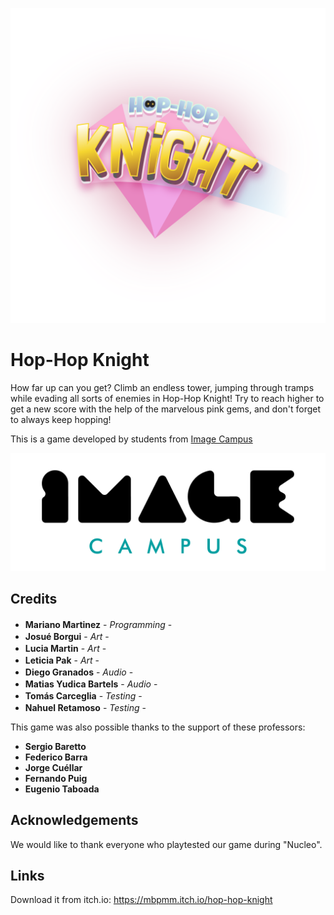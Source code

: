 <p align="center">
<img src="logo.png" alt="Hop-Hop Knight"/>
</p>

# Hop-Hop Knight

How far up can you get? Climb an endless tower, jumping through tramps while evading all sorts of enemies in Hop-Hop Knight! Try to reach higher to get a new score with the help of the marvelous pink gems, and don't forget to always keep hopping!

This is a game developed by students from <a href="https://www.imagecampus.edu.ar/">Image Campus</a>

<p align="center">
  <a href="https://www.imagecampus.edu.ar/">
    <img src="logo-image-campus.png" alt="Image Campus"/>
  </a> 
</p>


## Credits

- **Mariano Martinez** - *Programming* - <a href="LINK A RED"><img height="16" width="16" src="https://unpkg.com/simple-icons@latest/icons/linkedin.svg" /></a> <a href="https://mbpmm.itch.io/"><img height="16" width="16" src="https://static.itch.io/images/itchio-textless-black.svg" /></a> <a href="LINK A RED"><img height="16" width="16" src="https://unpkg.com/simple-icons@latest/icons/twitter.svg" /></a> <a href="https://github.com/mbpmm"><img height="16" width="16" src="https://unpkg.com/simple-icons@latest/icons/github.svg" /></a>
- **Josué Borgui** - *Art* - <a href="LINK A RED"><img height="16" width="16" src="https://unpkg.com/simple-icons@latest/icons/linkedin.svg" /></a> <a href="LINK A RED"><img height="16" width="16" src="https://unpkg.com/simple-icons@latest/icons/facebook.svg" /></a> <a href="LINK A RED"><img height="16" width="16" src="https://unpkg.com/simple-icons@latest/icons/twitter.svg" /><img height="16" width="16" src="https://unpkg.com/simple-icons@latest/icons/github.svg" /></a> <a href="LINK A RED"><img height="16" width="16" src="https://unpkg.com/simple-icons@latest/icons/behance.svg" /></a> <a href="LINK A RED"><img height="16" width="16" src="https://unpkg.com/simple-icons@latest/icons/artstation.svg" /></a>
- **Lucia Martin** - *Art* - <a href="https://www.behance.net/vandellion"><img height="16" width="16" src="https://unpkg.com/simple-icons@latest/icons/behance.svg" /></a> <a href="https://www.artstation.com/vandellion"><img height="16" width="16" src="https://unpkg.com/simple-icons@latest/icons/artstation.svg" /></a>
- **Leticia Pak** - *Art* - <a href="LINK A RED"><img height="16" width="16" src="https://unpkg.com/simple-icons@latest/icons/linkedin.svg" /></a> <a href="LINK A RED"><img height="16" width="16" src="https://unpkg.com/simple-icons@latest/icons/facebook.svg" /></a> <a href="LINK A RED"><img height="16" width="16" src="https://unpkg.com/simple-icons@latest/icons/twitter.svg" /><img height="16" width="16" src="https://unpkg.com/simple-icons@latest/icons/github.svg" /></a> <a href="LINK A RED"><img height="16" width="16" src="https://unpkg.com/simple-icons@latest/icons/behance.svg" /></a> <a href="LINK A RED"><img height="16" width="16" src="https://unpkg.com/simple-icons@latest/icons/artstation.svg" /></a>
- **Diego Granados** - *Audio* - <a href="https://www.linkedin.com/in/diegogranados/"><img height="16" width="16" src="https://unpkg.com/simple-icons@latest/icons/linkedin.svg" /></a> 
- **Matias Yudica Bartels** - *Audio* - <a href="LINK A RED"><img height="16" width="16" src="https://unpkg.com/simple-icons@latest/icons/linkedin.svg" /></a> <a href="LINK A RED"><img height="16" width="16" src="https://unpkg.com/simple-icons@latest/icons/facebook.svg" /></a> <a href="LINK A RED"><img height="16" width="16" src="https://unpkg.com/simple-icons@latest/icons/twitter.svg" /><img height="16" width="16" src="https://unpkg.com/simple-icons@latest/icons/github.svg" /></a> <a href="LINK A RED"><img height="16" width="16" src="https://unpkg.com/simple-icons@latest/icons/behance.svg" /></a> <a href="LINK A RED"><img height="16" width="16" src="https://unpkg.com/simple-icons@latest/icons/artstation.svg" /></a>
- **Tomás Carceglia** - *Testing* - <a href="LINK A RED"><img height="16" width="16" src="https://unpkg.com/simple-icons@latest/icons/linkedin.svg" /></a> <a href="LINK A RED"><img height="16" width="16" src="https://unpkg.com/simple-icons@latest/icons/facebook.svg" /></a> <a href="LINK A RED"><img height="16" width="16" src="https://unpkg.com/simple-icons@latest/icons/twitter.svg" /><img height="16" width="16" src="https://unpkg.com/simple-icons@latest/icons/github.svg" /></a> <a href="LINK A RED"><img height="16" width="16" src="https://unpkg.com/simple-icons@latest/icons/behance.svg" /></a> <a href="LINK A RED"><img height="16" width="16" src="https://unpkg.com/simple-icons@latest/icons/artstation.svg" /></a>
- **Nahuel Retamoso** - *Testing* - <a href="LINK A RED"><img height="16" width="16" src="https://unpkg.com/simple-icons@latest/icons/linkedin.svg" /></a> <a href="LINK A RED"><img height="16" width="16" src="https://unpkg.com/simple-icons@latest/icons/facebook.svg" /></a> <a href="LINK A RED"><img height="16" width="16" src="https://unpkg.com/simple-icons@latest/icons/twitter.svg" /><img height="16" width="16" src="https://unpkg.com/simple-icons@latest/icons/github.svg" /></a> <a href="LINK A RED"><img height="16" width="16" src="https://unpkg.com/simple-icons@latest/icons/behance.svg" /></a> <a href="LINK A RED"><img height="16" width="16" src="https://unpkg.com/simple-icons@latest/icons/artstation.svg" /></a>


This game was also possible thanks to the support of these professors:

- **Sergio Baretto**
- **Federico Barra**
- **Jorge Cuéllar**
- **Fernando Puig**
- **Eugenio Taboada**


## Acknowledgements

We would like to thank everyone who playtested our game during "Nucleo".


## Links

Download it from itch.io: https://mbpmm.itch.io/hop-hop-knight
